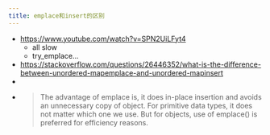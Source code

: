 ```yaml
---
title: emplace和insert的区别
---
```

- https://www.youtube.com/watch?v=SPN2UiLFyt4
	 - all slow
	 - try_emplace...
- https://stackoverflow.com/questions/26446352/what-is-the-difference-between-unordered-mapemplace-and-unordered-mapinsert
-
- > The advantage of emplace is, it does in-place insertion and avoids an unnecessary copy of object. For primitive data types, it does not matter which one we use. But for objects, use of emplace() is preferred for efficiency reasons.